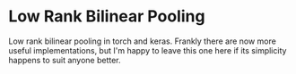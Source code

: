 # Low Rank Bilinear Pooling
Low rank bilinear pooling in torch and keras. Frankly there are now more useful implementations, but I'm happy to leave this one here if its simplicity happens to suit anyone better.
